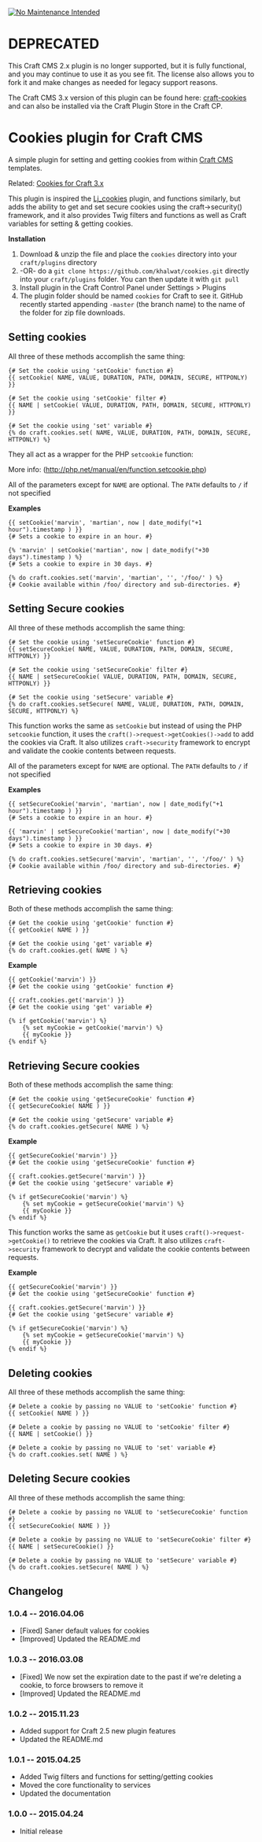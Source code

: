 [![No Maintenance Intended](http://unmaintained.tech/badge.svg)](http://unmaintained.tech/)

# DEPRECATED

This Craft CMS 2.x plugin is no longer supported, but it is fully functional, and you may continue to use it as you see fit. The license also allows you to fork it and make changes as needed for legacy support reasons.

The Craft CMS 3.x version of this plugin can be found here: [craft-cookies](https://github.com/nystudio107/craft-cookies) and can also be installed via the Craft Plugin Store in the Craft CP.

# Cookies plugin for Craft CMS

A simple plugin for setting and getting cookies from within [Craft CMS](http://buildwithcraft.com) templates.

Related: [Cookies for Craft 3.x](https://github.com/nystudio107/craft3-cookies)

This plugin is inspired the [Lj_cookies](https://github.com/lewisjenkins/craft-lj-cookies) plugin, and functions similarly, but adds the ability to get and set secure cookies using the craft->security() framework, and it also provides Twig filters and functions as well as Craft variables for setting & getting cookies.

**Installation**

1. Download & unzip the file and place the `cookies` directory into your `craft/plugins` directory
2.  -OR- do a `git clone https://github.com/khalwat/cookies.git` directly into your `craft/plugins` folder.  You can then update it with `git pull`
3. Install plugin in the Craft Control Panel under Settings > Plugins
4. The plugin folder should be named `cookies` for Craft to see it.  GitHub recently started appending `-master` (the branch name) to the name of the folder for zip file downloads.

## Setting cookies

All three of these methods accomplish the same thing:

	{# Set the cookie using 'setCookie' function #}
    {{ setCookie( NAME, VALUE, DURATION, PATH, DOMAIN, SECURE, HTTPONLY) }}
    
	{# Set the cookie using 'setCookie' filter #}
    {{ NAME | setCookie( VALUE, DURATION, PATH, DOMAIN, SECURE, HTTPONLY) }}

	{# Set the cookie using 'set' variable #}
    {% do craft.cookies.set( NAME, VALUE, DURATION, PATH, DOMAIN, SECURE, HTTPONLY) %}

They all act as a wrapper for the PHP `setcookie` function:

More info: (http://php.net/manual/en/function.setcookie.php)

All of the parameters except for `NAME` are optional.  The `PATH` defaults to `/` if not specified

**Examples**

    {{ setCookie('marvin', 'martian', now | date_modify("+1 hour").timestamp ) }}
    {# Sets a cookie to expire in an hour. #}

    {% 'marvin' | setCookie('martian', now | date_modify("+30 days").timestamp ) %}
    {# Sets a cookie to expire in 30 days. #}
	
    {% do craft.cookies.set('marvin', 'martian', '', '/foo/' ) %}
    {# Cookie available within /foo/ directory and sub-directories. #}

## Setting Secure cookies

All three of these methods accomplish the same thing:

	{# Set the cookie using 'setSecureCookie' function #}
    {{ setSecureCookie( NAME, VALUE, DURATION, PATH, DOMAIN, SECURE, HTTPONLY) }}
    
	{# Set the cookie using 'setSecureCookie' filter #}
    {{ NAME | setSecureCookie( VALUE, DURATION, PATH, DOMAIN, SECURE, HTTPONLY) }}

	{# Set the cookie using 'setSecure' variable #}
    {% do craft.cookies.setSecure( NAME, VALUE, DURATION, PATH, DOMAIN, SECURE, HTTPONLY) %}

This function works the same as `setCookie` but instead of using the PHP `setcookie` function, it uses the `craft()->request->getCookies()->add` to add the cookies via Craft.  It also utilizes `craft->security` framework to encrypt and validate the cookie contents between requests.

All of the parameters except for `NAME` are optional.  The `PATH` defaults to `/` if not specified

**Examples**

    {{ setSecureCookie('marvin', 'martian', now | date_modify("+1 hour").timestamp ) }}
    {# Sets a cookie to expire in an hour. #}

    {{ 'marvin' | setSecureCookie('martian', now | date_modify("+30 days").timestamp ) }}
    {# Sets a cookie to expire in 30 days. #}
	
    {% do craft.cookies.setSecure('marvin', 'martian', '', '/foo/' ) %}
    {# Cookie available within /foo/ directory and sub-directories. #}

## Retrieving cookies

Both of these methods accomplish the same thing:

	{# Get the cookie using 'getCookie' function #}
    {{ getCookie( NAME ) }}
    
	{# Get the cookie using 'get' variable #}
    {% do craft.cookies.get( NAME ) %}

**Example**

    {{ getCookie('marvin') }}
	{# Get the cookie using 'getCookie' function #}

    {{ craft.cookies.get('marvin') }}
	{# Get the cookie using 'get' variable #}

	{% if getCookie('marvin') %}
		{% set myCookie = getCookie('marvin') %}
		{{ myCookie }}
	{% endif %}

## Retrieving Secure cookies

Both of these methods accomplish the same thing:

	{# Get the cookie using 'getSecureCookie' function #}
    {{ getSecureCookie( NAME ) }}
    
	{# Get the cookie using 'getSecure' variable #}
    {% do craft.cookies.getSecure( NAME ) %}

**Example**

    {{ getSecureCookie('marvin') }}
	{# Get the cookie using 'getSecureCookie' function #}

    {{ craft.cookies.getSecure('marvin') }}
	{# Get the cookie using 'getSecure' variable #}

	{% if getSecureCookie('marvin') %}
		{% set myCookie = getSecureCookie('marvin') %}
		{{ myCookie }}
	{% endif %}

This function works the same as `getCookie` but it uses `craft()->request->getCookie()` to retrieve the cookies via Craft.  It also utilizes `craft->security` framework to decrypt and validate the cookie contents between requests.

**Example**

    {{ getSecureCookie('marvin') }}
	{# Get the cookie using 'getSecureCookie' function #}

    {{ craft.cookies.getSecure('marvin') }}
	{# Get the cookie using 'getSecure' variable #}

	{% if getSecureCookie('marvin') %}
		{% set myCookie = getSecureCookie('marvin') %}
		{{ myCookie }}
	{% endif %}
	
## Deleting cookies

All three of these methods accomplish the same thing:

	{# Delete a cookie by passing no VALUE to 'setCookie' function #}
    {{ setCookie( NAME ) }}
    
	{# Delete a cookie by passing no VALUE to 'setCookie' filter #}
    {{ NAME | setCookie() }}

	{# Delete a cookie by passing no VALUE to 'set' variable #}
    {% do craft.cookies.set( NAME ) %}

## Deleting Secure cookies

All three of these methods accomplish the same thing:

	{# Delete a cookie by passing no VALUE to 'setSecureCookie' function #}
    {{ setSecureCookie( NAME ) }}
    
	{# Delete a cookie by passing no VALUE to 'setSecureCookie' filter #}
    {{ NAME | setSecureCookie() }}

	{# Delete a cookie by passing no VALUE to 'setSecure' variable #}
    {% do craft.cookies.setSecure( NAME ) %}

## Changelog

### 1.0.4 -- 2016.04.06

* [Fixed] Saner default values for cookies
* [Improved] Updated the README.md

### 1.0.3 -- 2016.03.08

* [Fixed] We now set the expiration date to the past if we're deleting a cookie, to force browsers to remove it
* [Improved] Updated the README.md

### 1.0.2 -- 2015.11.23

* Added support for Craft 2.5 new plugin features
* Updated the README.md

### 1.0.1 -- 2015.04.25

* Added Twig filters and functions for setting/getting cookies
* Moved the core functionality to services
* Updated the documentation

### 1.0.0 -- 2015.04.24

* Initial release
